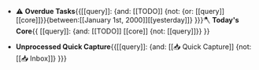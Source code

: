 - ⚠️ **Overdue Tasks**{{[[query]]: {and: [[TODO]]  {not: {or: [[query]] [[core]]}}{between:[[January 1st, 2000]][[yesterday]]} }}}🪓 **Today's Core**{{ [[query]]: {and: [[TODO]] [[core]] {not: [[query]]}} }}


- **Unprocessed Quick Capture**{{[[query]]: {and: [[📥 Quick Capture]] {not: [[📥 Inbox]]} }}}
